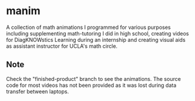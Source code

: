 # manim
A collection of math animations I programmed for various purposes including supplementing math-tutoring I did in high school, creating videos for DiagKNOWstics Learning during an internship and creating visual aids as assistant instructor for UCLA's math circle.

## Note

Check the "finished-product" branch to see the animations. The source code for most videos has not been provided as it was lost during data transfer between laptops. 
